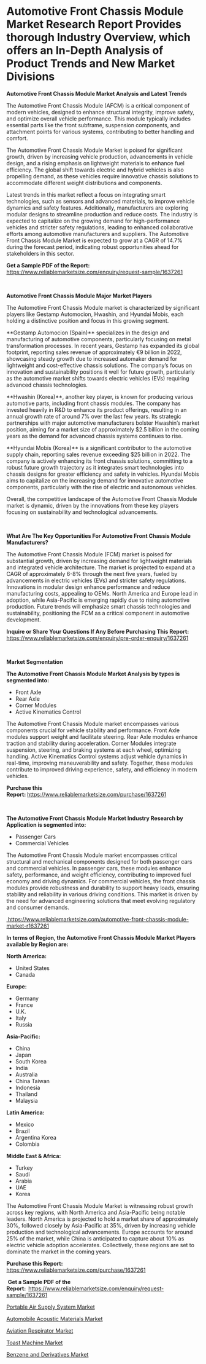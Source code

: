 <p><h1>Automotive Front Chassis Module Market Research Report Provides thorough Industry Overview, which offers an In-Depth Analysis of Product Trends and New Market Divisions</h1></p><p><strong>Automotive Front Chassis Module Market Analysis and Latest Trends</strong></p>
<p><p>The Automotive Front Chassis Module (AFCM) is a critical component of modern vehicles, designed to enhance structural integrity, improve safety, and optimize overall vehicle performance. This module typically includes essential parts like the front subframe, suspension components, and attachment points for various systems, contributing to better handling and comfort.</p><p>The Automotive Front Chassis Module Market is poised for significant growth, driven by increasing vehicle production, advancements in vehicle design, and a rising emphasis on lightweight materials to enhance fuel efficiency. The global shift towards electric and hybrid vehicles is also propelling demand, as these vehicles require innovative chassis solutions to accommodate different weight distributions and components.</p><p>Latest trends in this market reflect a focus on integrating smart technologies, such as sensors and advanced materials, to improve vehicle dynamics and safety features. Additionally, manufacturers are exploring modular designs to streamline production and reduce costs. The industry is expected to capitalize on the growing demand for high-performance vehicles and stricter safety regulations, leading to enhanced collaborative efforts among automotive manufacturers and suppliers. The Automotive Front Chassis Module Market is expected to grow at a CAGR of 14.7% during the forecast period, indicating robust opportunities ahead for stakeholders in this sector.</p></p>
<p><strong>Get a Sample PDF of the Report:&nbsp;</strong> <a href="https://www.reliablemarketsize.com/enquiry/request-sample/1637261">https://www.reliablemarketsize.com/enquiry/request-sample/1637261</a></p>
<p>&nbsp;</p>
<p><strong>Automotive Front Chassis Module Major Market Players</strong></p>
<p><p>The Automotive Front Chassis Module market is characterized by significant players like Gestamp Automocion, Hwashin, and Hyundai Mobis, each holding a distinctive position and focus in this growing segment.</p><p>**Gestamp Automocion (Spain)** specializes in the design and manufacturing of automotive components, particularly focusing on metal transformation processes. In recent years, Gestamp has expanded its global footprint, reporting sales revenue of approximately €9 billion in 2022, showcasing steady growth due to increased automaker demand for lightweight and cost-effective chassis solutions. The company’s focus on innovation and sustainability positions it well for future growth, particularly as the automotive market shifts towards electric vehicles (EVs) requiring advanced chassis technologies.</p><p>**Hwashin (Korea)**, another key player, is known for producing various automotive parts, including front chassis modules. The company has invested heavily in R&D to enhance its product offerings, resulting in an annual growth rate of around 7% over the last few years. Its strategic partnerships with major automotive manufacturers bolster Hwashin’s market position, aiming for a market size of approximately $2.5 billion in the coming years as the demand for advanced chassis systems continues to rise.</p><p>**Hyundai Mobis (Korea)** is a significant contributor to the automotive supply chain, reporting sales revenue exceeding $25 billion in 2022. The company is actively enhancing its front chassis solutions, committing to a robust future growth trajectory as it integrates smart technologies into chassis designs for greater efficiency and safety in vehicles. Hyundai Mobis aims to capitalize on the increasing demand for innovative automotive components, particularly with the rise of electric and autonomous vehicles.</p><p>Overall, the competitive landscape of the Automotive Front Chassis Module market is dynamic, driven by the innovations from these key players focusing on sustainability and technological advancements.</p></p>
<p>&nbsp;</p>
<p><strong>What Are The Key Opportunities For Automotive Front Chassis Module Manufacturers?</strong></p>
<p><p>The Automotive Front Chassis Module (FCM) market is poised for substantial growth, driven by increasing demand for lightweight materials and integrated vehicle architecture. The market is projected to expand at a CAGR of approximately 6-8% through the next five years, fueled by advancements in electric vehicles (EVs) and stricter safety regulations. Innovations in modular design enhance performance and reduce manufacturing costs, appealing to OEMs. North America and Europe lead in adoption, while Asia-Pacific is emerging rapidly due to rising automotive production. Future trends will emphasize smart chassis technologies and sustainability, positioning the FCM as a critical component in automotive development.</p></p>
<p><strong>Inquire or Share Your Questions If Any Before Purchasing This Report:</strong> <a href="https://www.reliablemarketsize.com/enquiry/pre-order-enquiry/1637261">https://www.reliablemarketsize.com/enquiry/pre-order-enquiry/1637261</a></p>
<p>&nbsp;</p>
<p><strong>Market Segmentation</strong></p>
<p><strong>The Automotive Front Chassis Module Market Analysis by types is segmented into:</strong></p>
<p><ul><li>Front Axle</li><li>Rear Axle</li><li>Corner Modules</li><li>Active Kinematics Control</li></ul></p>
<p><p>The Automotive Front Chassis Module market encompasses various components crucial for vehicle stability and performance. Front Axle modules support weight and facilitate steering. Rear Axle modules enhance traction and stability during acceleration. Corner Modules integrate suspension, steering, and braking systems at each wheel, optimizing handling. Active Kinematics Control systems adjust vehicle dynamics in real-time, improving maneuverability and safety. Together, these modules contribute to improved driving experience, safety, and efficiency in modern vehicles.</p></p>
<p><strong>Purchase this Report:&nbsp;</strong><a href="https://www.reliablemarketsize.com/purchase/1637261">https://www.reliablemarketsize.com/purchase/1637261</a></p>
<p>&nbsp;</p>
<p><strong>The Automotive Front Chassis Module Market Industry Research by Application is segmented into:</strong></p>
<p><ul><li>Passenger Cars</li><li>Commercial Vehicles</li></ul></p>
<p><p>The Automotive Front Chassis Module market encompasses critical structural and mechanical components designed for both passenger cars and commercial vehicles. In passenger cars, these modules enhance safety, performance, and weight efficiency, contributing to improved fuel economy and driving dynamics. For commercial vehicles, the front chassis modules provide robustness and durability to support heavy loads, ensuring stability and reliability in various driving conditions. This market is driven by the need for advanced engineering solutions that meet evolving regulatory and consumer demands.</p></p>
<p><a href="https://www.reliablemarketsize.com/automotive-front-chassis-module-market-r1637261">&nbsp;https://www.reliablemarketsize.com/automotive-front-chassis-module-market-r1637261</a></p>
<p><strong>In terms of Region, the Automotive Front Chassis Module Market Players available by Region are:</strong></p>
<p>
    <p> <strong> North America: </strong>
        <ul>
            <li>United States</li>
            <li>Canada</li>
        </ul>
        </p> 
    <p> <strong> Europe: </strong>
        <ul>
            <li>Germany</li>
            <li>France</li>
            <li>U.K.</li>
            <li>Italy</li>
            <li>Russia</li>
        </ul>
        </p> 
    <p> <strong> Asia-Pacific: </strong>
        <ul>
            <li>China</li>
            <li>Japan</li>
            <li>South Korea</li>
            <li>India</li>
            <li>Australia</li>
            <li>China Taiwan</li>
            <li>Indonesia</li>
            <li>Thailand</li>
            <li>Malaysia</li>
        </ul>
        </p> 
    <p> <strong> Latin America: </strong>
        <ul>
            <li>Mexico</li>
            <li>Brazil</li>
            <li>Argentina Korea</li>
            <li>Colombia</li>
        </ul>
        </p> 
    <p> <strong> Middle East & Africa: </strong>
        <ul>
            <li>Turkey</li>
            <li>Saudi</li>
            <li>Arabia</li>
            <li>UAE</li>
            <li>Korea</li>
        </ul>
    </p>
    </p>
<p><p>The Automotive Front Chassis Module Market is witnessing robust growth across key regions, with North America and Asia-Pacific being notable leaders. North America is projected to hold a market share of approximately 30%, followed closely by Asia-Pacific at 35%, driven by increasing vehicle production and technological advancements. Europe accounts for around 25% of the market, while China is anticipated to capture about 10% as electric vehicle adoption accelerates. Collectively, these regions are set to dominate the market in the coming years.</p></p>
<p><strong>Purchase this Report: </strong><a href="https://www.reliablemarketsize.com/purchase/1637261">https://www.reliablemarketsize.com/purchase/1637261</a></p>
<p>&nbsp;<strong>Get a Sample PDF of the Report:&nbsp;&nbsp;</strong><a href="https://www.reliablemarketsize.com/enquiry/request-sample/1637261">https://www.reliablemarketsize.com/enquiry/request-sample/1637261</a></p>
<p><strong></strong></p>
<p><p><a href="https://www.linkedin.com/pulse/portable-air-supply-system-market-global-trends-forecast-cvvqf?trackingId=AN6QnZUsTsGujEvkgGpX8w%3D%3D">Portable Air Supply System Market</a></p><p><a href="https://medium.com/@ariss5637_57677/unlocking-growth-potential-market-strategic-analysis-of-automobile-acoustic-materials-market-981ece3467ce?postPublishedType=repub">Automobile Acoustic Materials Market</a></p><p><a href="https://www.linkedin.com/pulse/what-innovations-shaping-aviation-respirator-market-application-wbx2e?trackingId=J4CYDD51QhOnRQpqKB8G8A%3D%3D">Aviation Respirator Market</a></p><p><a href="https://issuu.com/reportprime-2/docs/toast-machine-market-size-2030.pptx_2a7fe3055cb1f8">Toast Machine Market</a></p><p><a href="https://medium.com/@rfqrxrsu63/benzene-and-derivatives-market-research-report-includes-analysis-on-market-size-share-and-growth-7c9a96e929ad">Benzene and Derivatives Market</a></p></p>